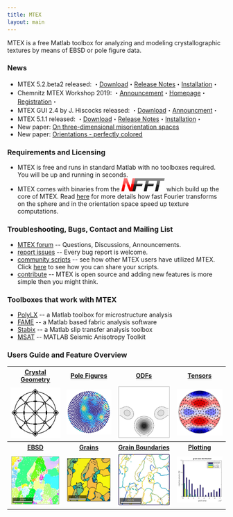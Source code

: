 ```yaml
---
title: MTEX
layout: main
---
```


MTEX is a free Matlab toolbox for analyzing and modeling crystallographic
textures by means of EBSD or pole figure data.

### News
* MTEX 5.2.beta2 released: ・[Download](https://github.com/mtex-toolbox/mtex/releases/download/mtex-5.2.beta2/mtex-5.2.beta2.zip)・[Release Notes](files/doc/changelog.html)・[Installation](download)・
* Chemnitz MTEX Workshop 2019: ・[Announcement](https://groups.google.com/forum/#!topic/mtexmail/XkXVO2wRN3M)・[Homepage](http://www-user.tu-chemnitz.de/~rahi/mtexWorkshop19)・[Registration](http://www-user.tu-chemnitz.de/~rahi/mtexWorkshop19/registration.php)・
* MTEX GUI 2.4 by J. Hiscocks released: ・[Download](https://www.researchgate.net/profile/Jessica_Hiscocks/publication/327848702_MTEX_GUI_for_EBSD_and_Pole_Figure_Plotting_Rev_24/data/5ba97639299bf13e604a3c43/Annotate2p4.zip)・[Announcment](https://www.researchgate.net/publication/327848702_MTEX_GUI_for_EBSD_and_Pole_Figure_Plotting_Rev_24)・
* MTEX 5.1.1 released: ・[Download](https://github.com/mtex-toolbox/mtex/releases/download/mtex-5.1.1/mtex-5.1.1.zip)・[Release Notes](files/doc/changelog.html)・[Installation](download)・
* New paper: [On three-dimensional misorientation spaces](https://www-user.tu-chemnitz.de/~rahi/paper/misori.pdf)
* New paper: [Orientations - perfectly colored](https://www-user.tu-chemnitz.de/~rahi/paper/so3Colors.pdf)

### Requirements and Licensing

* MTEX is free and runs in standard Matlab with no toolboxes required. You will
be up and running in seconds.
* MTEX comes with binaries from the [<img src="files/pic/nfft_logo.png" alt="NFFT" style="width: 100px;"/>](https://www-user.tu-chemnitz.de/~potts/nfft/) which build up the core of MTEX. Read [here]() for more details how fast Fourier transforms on the sphere and in the orientation space speed up texture computations.

### Troubleshooting, Bugs, Contact and Mailing List


 * [MTEX forum](https://groups.google.com/forum/?fromgroups=#!forum/mtexmail)
  -- Questions, Discussions, Announcements.
 * [report issues](https://github.com/mtex-toolbox/mtex/issues) -- Every bug
   report is welcome.
 * [community scripts](https://gist.github.com/search?utf8=%E2%9C%93&q=%23mtexScript)
   -- see how other MTEX users have utilized MTEX. Click [here](scripts) to see how
   you can share your scripts.
 * [contribute](https://github.com/mtex-toolbox/mtex) -- MTEX is open
   source and adding new features is more simple then you might think.

### Toolboxes that work with MTEX

* [PolyLX](http://petrol.natur.cuni.cz/~ondro/polylx) -- a Matlab toolbox for microstructure
  analysis
* [FAME](http://peternell.org/archive.html) -- a Matlab based fabric analysis
software
* [Stabix](https://github.com/stabix/stabix) -- a Matlab slip transfer analysis toolbox
* [MSAT](https://github.com/andreww/MSAT) -- MATLAB Seismic Anisotropy Toolkit

### Users Guide and Feature Overview

<table border='0' cellpadding='5' width = "940px" style="width:100%" >
  <tr>
	<th><a href="files/doc/CrystalGeometry.html">Crystal Geometry</a></th>
	<th><a href="files/doc/PoleFigureAnalysis.html">Pole Figures</a></th>
	<th><a href="files/doc/ODFAnalysis.html">ODFs</a></th>
	<th><a href="files/doc/TensorAnalysis.html">Tensors</a></th>
  </tr>
  <tr>
	<td align="center"><a href="files/doc/CrystalGeometry.html">
	  <img src="files/pic/cubic.jpg" width = "230" align="center" alt=""  border="0"/></a></td>
	<td align="center"><a href="files/doc/PoleFigureAnalysis.html">
	  <img src="files/pic/pf.jpg"    width = "230" alt=""  border="0" ></a></td>
	<td align="center"><a href="files/doc/ODFAnalysis.html">
	  <img src="files/pic/odf.jpg"  width = "230"  alt=""  border="0" ></a></td>
	<td align="center"><a href="files/doc/TensorAnalysis.html">
	  <img src="files/pic/tensor.jpg" width = "230" alt=""  border="0" ></a></td>
  </tr>
  <tr>
  	<th><a href="files/doc/EBSDAnalysis.html">EBSD</a></th>
	<th><a href="files/doc/GrainAnalysis.html">Grains</a></th>
	<th><a href="files/doc/BoundaryAnalysis.html">Grain Boundaries</a></th>
	<th><a href="files/doc/Plotting.html">Plotting</a></th>
  </tr>
  <tr>
	<td align="center"><a href="files/doc/EBSDAnalysis.html">
	  <img src="files/pic/ebsdDoc.jpg" width = "230" align="center" alt=""  border="0"/></a></td>
	<td align="center"><a href="files/doc/GrainAnalysis.html">
	  <img src="files/pic/grains.jpg"  width = "230" alt=""  border="0" ></a></td>
	<td align="center"><a href="files/doc/BoundaryAnalysis.html">
	  <img src="files/pic/boundary.jpg" width = "230" alt=""  border="0" ></a></td>
	<td align="center"><a href="files/doc/Plotting.html">
	  <img src="files/pic/plotting.jpg" width = "230" alt=""  border="0" ></a></td>
  </tr>
</table>
